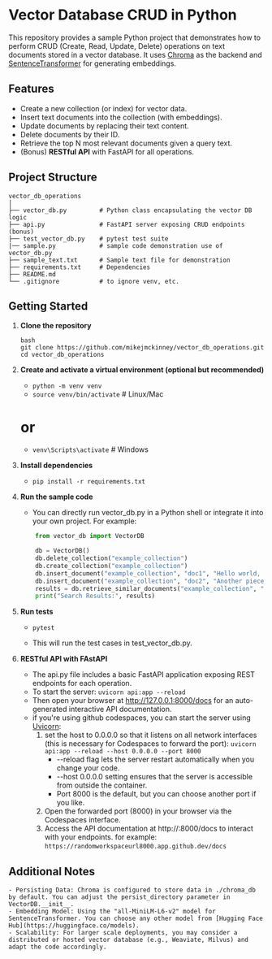 # Vector Database CRUD in Python

This repository provides a sample Python project that demonstrates how to perform CRUD (Create, Read, Update, Delete) operations on text documents stored in a vector database. It uses [Chroma](https://github.com/chroma-core/chroma) as the backend and [SentenceTransformer](https://www.sbert.net/) for generating embeddings.

## Features

- Create a new collection (or index) for vector data.
- Insert text documents into the collection (with embeddings).
- Update documents by replacing their text content.
- Delete documents by their ID.
- Retrieve the top N most relevant documents given a query text.
- (Bonus) **RESTful API** with FastAPI for all operations.

## Project Structure
```
vector_db_operations
│
├── vector_db.py         # Python class encapsulating the vector DB logic 
├── api.py               # FastAPI server exposing CRUD endpoints (bonus)
├── test_vector_db.py    # pytest test suite
|── sample.py            # sample code demonstration use of vector_db.py
├── sample_text.txt      # Sample text file for demonstration
├── requirements.txt     # Dependencies
├── README.md
└── .gitignore           # to ignore venv, etc.
```

## Getting Started

1. **Clone the repository**  
   ```
   bash
   git clone https://github.com/mikejmckinney/vector_db_operations.git
   cd vector_db_operations
   ```

2. **Create and activate a virtual environment (optional but recommended)**  
    - `python -m venv venv`
    - `source venv/bin/activate`    # Linux/Mac
    # or
    - `venv\Scripts\activate`       # Windows

3. **Install dependencies**  
    - `pip install -r requirements.txt`

4. **Run the sample code** 
    - You can directly run vector_db.py in a Python shell or integrate it into your own project.  For example:
    ```python
        from vector_db import VectorDB

        db = VectorDB()
        db.delete_collection("example_collection")
        db.create_collection("example_collection")
        db.insert_document("example_collection", "doc1", "Hello world, this is a test.")
        db.insert_document("example_collection", "doc2", "Another piece of text data.")
        results = db.retrieve_similar_documents("example_collection", "test", top_n=2)
        print("Search Results:", results)
    ```

5. **Run tests** 
    - `pytest`

    - This will run the test cases in test_vector_db.py.

6. **RESTful API with FAstAPI**
    - The api.py file includes a basic FastAPI application exposing REST endpoints for each operation.
    - To start the server:
    `uvicorn api:app --reload`
    - Then open your browser at http://127.0.0.1:8000/docs for an auto-generated interactive API documentation.
    - if you're using github codespaces, you can start the server using [Uvicorn](https://www.uvicorn.org/):
        1. set the host to 0.0.0.0 so that it listens on all network interfaces (this is necessary for Codespaces to forward the port):
        `uvicorn api:app --reload --host 0.0.0.0 --port 8000`
            - --reload flag lets the server restart automatically when you change your code.
            - --host 0.0.0.0 setting ensures that the server is accessible from outside the container.
            - Port 8000 is the default, but you can choose another port if you like.
        2. Open the forwarded port (8000) in your browser via the Codespaces interface.
        3. Access the API documentation at http://<codespace-url>:8000/docs to interact with your endpoints.  for example:
        `https://randomworkspaceurl8000.app.github.dev/docs`

## Additional Notes
    - Persisting Data: Chroma is configured to store data in ./chroma_db by default. You can adjust the persist_directory parameter in VectorDB.__init__.
    - Embedding Model: Using the "all-MiniLM-L6-v2" model for SentenceTransformer. You can choose any other model from [Hugging Face Hub](https://huggingface.co/models).
    - Scalability: For larger scale deployments, you may consider a distributed or hosted vector database (e.g., Weaviate, Milvus) and adapt the code accordingly.
